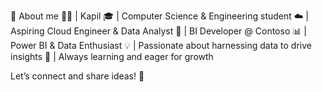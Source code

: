 
🚀 About me
👨‍💻 | Kapil
🎓 | Computer Science & Engineering student
☁️ | Aspiring Cloud Engineer & Data Analyst
💼 | BI Developer @ Contoso
📊 | Power BI & Data Enthusiast
💡 | Passionate about harnessing data to drive insights
🎯 | Always learning and eager for growth

Let’s connect and share ideas! 🚀
